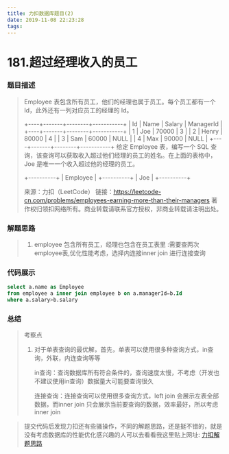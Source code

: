 ```yaml
---
title: 力扣数据库题目(2)
date: 2019-11-08 22:23:28
tags:
---
```

# 181.超过经理收入的员工

### 题目描述

>Employee 表包含所有员工，他们的经理也属于员工。每个员工都有一个 Id，此外还有一列对应员工的经理的 Id。
>
>+----+-------+--------+-----------+
>| Id | Name  | Salary | ManagerId |
>+----+-------+--------+-----------+
>| 1  | Joe   | 70000  | 3         |
>| 2  | Henry | 80000  | 4         |
>| 3  | Sam   | 60000  | NULL      |
>| 4  | Max   | 90000  | NULL      |
>+----+-------+--------+-----------+
>给定 Employee 表，编写一个 SQL 查询，该查询可以获取收入超过他们经理的员工的姓名。在上面的表格中，Joe 是唯一一个收入超过他的经理的员工。
>
>+----------+
>| Employee |
>+----------+
>| Joe      |
>+----------+
>
>来源：力扣（LeetCode）
>链接：https://leetcode-cn.com/problems/employees-earning-more-than-their-managers
>著作权归领扣网络所有。商业转载请联系官方授权，非商业转载请注明出处。

### 解题思路

>1. employee 包含所有员工，经理也包含在员工表里 :需要查两次employee表,优化性能考虑，选择内连接inner join 进行连接查询
### 代码展示

```sql
select a.name as Employee 
from employee a inner join employee b on a.managerId=b.Id
where a.salary>b.salary
```

### 总结

> 考察点
>
> 1. 对于单表查询的最优解，首先，单表可以使用很多种查询方式，in查询，外联，内连查询等等
>
>    in查询：查询数据库所有符合条件的，查询速度太慢，不考虑（开发也不建议使用in查询）数据量大可能要查询很久
>
>    连接查询：连接查询可以使用很多查询方式，left join 会展示左表全部数据，而inner join 只会展示当前要查询的数据，效率最好，所以考虑inner join

> 提交代码后发现力扣还有些骚操作，不同的解题思路，还是挺不错的，就是没有考虑数据库的性能优化感兴趣的人可以去看看我这里贴上网址: [力扣解题思路]( https://leetcode-cn.com/problems/employees-earning-more-than-their-managers/solution/shi-yong-is-not-null-xian-qu-chu-yi-xie-bu-cun-zai/
)